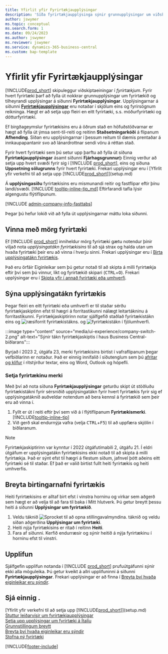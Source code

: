 ```yaml
---
title: Yfirlit yfir Fyrirtækjaupplýsingar
description: 'Síða fyrirtækjaupplýsinga sýnir grunnupplýsingar um viðskiptaeiningu, t.d. nafn, aðsetur og sendingarupplýsingar.'
author: jswymer
ms.topic: conceptual
ms.search.form: 1
ms.date: 09/24/2023
ms.author: jswymer
ms.reviewer: jswymer
ms.service: dynamics-365-business-central
ms.custom: bap-template
---
```


# <a name="company-information-overview"></a>Yfirlit yfir Fyrirtækjaupplýsingar

[!INCLUDE[prod_short](includes/prod_short.md)] skipuleggur viðskiptaeiningar í *fyrirtækjum*. Fyrir hvert fyrirtæki þarf að fylla út nokkrar grunnupplýsingar um fyrirtækið og tilheyrandi upplýsingar á síðunni **Fyrirtækjaupplýsingar**. Upplýsingarnar á síðunni [**Fyrirtækjaupplýsingar**](https://businesscentral.dynamics.com/?page=1) eru notaðar í skjölum eins og fyrirsögnum reikninga. Hægt er að setja upp fleiri en eitt fyrirtæki, s.s. móðurfyrirtæki og dótturfyrirtæki.  

Ef birgðageymslur fyrirtækisins eru á öðrum stað en höfuðstöðvarnar er hægt að fylla út ýmsa sent-til-reiti og reitinn **Staðsetningarkóði** á flipanum **Afhending**. Síðan eru upplýsingarnar í þessum reitum til dæmis prentaðar á innkaupapantanir svo að lánardrottnar sendi vöru á réttan stað.  

Fyrir hvert fyrirtæki sem þú setur upp þarftu að fylla út síðuna **Fyrirtækjaupplýsingar** ásamt síðunni **Fjárhagsgrunnur**þ Einnig verður að setja upp hvert svæði fyrir sig í [!INCLUDE [prod_short](includes/prod_short.md)], eins og síðuna **Uppsetning sölugrunns** fyrir hvert fyrirtæki. Frekari upplýsingar eru í [Yfirlit yfir verkefni til að setja upp [!INCLUDE[prod_short](includes/prod_short.md)]](setup.md)  

Á  **upplýsingasíðu**  fyrirtækisins eru mismunandi reitir og fastflipar eftir þínu landi/svæði. [!INCLUDE [tooltip-inline-tip_md](includes/tooltip-inline-tip_md.md)] Eftirfarandi tafla lýsir algengustu flýtiflipunum.

[!INCLUDE [admin-company-info-fasttabs](includes/admin-company-info-fasttabs.md)]

Þegar þú hefur lokið við að fylla út upplýsingarnar máttu loka síðunni.  

## <a name="working-with-multiple-companies"></a>Vinna með mörg fyrirtæki

Ef [!INCLUDE [prod_short](includes/prod_short.md)] inniheldur mörg fyrirtæki gætu notendur þínir viljað nota *upplýsingatákn fyrirtækisins* til að sjá strax og halda utan um hvaða fyrirtæki þeir eru að vinna í hverju sinni. Frekari upplýsingar eru í [Birta upplýsingatákn fyrirtækis](#badge).

Það eru örfáir Eiginleikar sem þú getur notað til að skipta á milli fyrirtækja eftir því sem þú vinnur, líkt og fyrirtækið skipari (<kbd>CTRL</kbd>+<kbd>O</kbd>). Frekari upplýsingar eru í [Skipta yfir í annað fyrirtæki eða umhverfi](ui-organization-switch.md).

## <a name="display-a-company-badge"></a><a name="badge"></a>Sýna upplýsingatákn fyrirtækis

Þegar fleiri en eitt fyrirtæki eða umhverfi er til staðar sérðu fyrirtækjaskiptinn efst til hægri á forritastikunni nálægt leitartákninu á forritastikunni. Fyrirtækjaskiptirinn notar sjálfgefið staðlað fyrirtækistákn eins og ![ræsiforrit fyrirtækistákns](media/ui-experience/company-icon.png "Sýnir tákn fyrirtækjaskiptis sem notað er í einu umhverfi"). og ![fyrirtækistákn í fjölumhverfi](media/ui-experience/company-icon-multi-env.png "Sýnir tákn fyrirtækjaskiptis sem notað er í mörgum umhverfum").

:::image type="content" source="media/ui-experience/company-switch-2.png" alt-text="Sýnir tákn fyrirtækjaskiptis í haus Business Central-biðlarans":::  

Byrjað í 2023 2, útgáfa 23, merki fyrirtækisins birtist í vafraflipanum þegar vefbiðlarinn er notaður. Það er einnig innifalið í síðutenglum sem þú  [afritar og klífur](across-share-data-features.md#copying-a-link)  í ritstýrður textar, eins og Word, Outlook og hópefli.
 
### <a name="set-the-company-badge"></a>Setja fyrirtækinu merki

Með því að nota síðuna **Fyrirtækjaupplýsingar** geturðu skipt út stöðluðu fyrirtækistákni fyrir sérsniðið upplýsingatákn fyrir hvert fyrirtækis fyrir sig ef upplýsingatáknið auðveldar notendum að bera kennsl á fyrirtækið sem þeir eru að vinna í.

1. Fyllt er út í reiti eftir því sem við á í flýtiflipanum **Fyrirtækismerki**. [!INCLUDE[tooltip-inline-tip](includes/tooltip-inline-tip_md.md)]
2. Við gerð skal endurnýja vafra (velja  <kbd>CTRL</kbd>+<kbd>F5</kbd>) til að uppfæra skjölin í biðlaranum.  

> [!NOTE]
> Fyrirtækjaskiptirinn var kynntur í 2022 útgáfutímabili 2, útgáfu 21. Í eldri útgáfum er upplýsingatákn fyrirtækisins ekki notað til að skipta á milli fyrirtækja. Það er sýnt efst til hægri á flestum síðum, jafnvel þótt aðeins eitt fyrirtæki sé til staðar. Ef það er valið birtist fullt heiti fyrirtækis og heiti umhverfis.

## <a name="change-company-display-name"></a>Breyta birtingarnafni fyrirtækis

Heiti fyrirtækisins er alltaf birt efst í vinstra horninu og virkar sem aðgerð sem hægt er að velja til að fara til baka í Mitt hlutverk. Þú getur breytt þessu heiti á síðunni **Upplýsingar um fyrirtækið**.

1. Veldu táknið ![Sprocket til að opna stillingavalmyndina.](media/ui-experience/settings_icon_small.png) táknið og veldu síðan aðgerðina **Upplýsingar um fyrirtæki**.
2. Heiti nýja fyrirtækisins er ritað í reitinn **Heiti**.
3. Fara af síðunni. Kerfið endurræsir og sýnir heitið á nýja fyrirtækinu í horninu efst til vinstri.

## <a name="experience"></a>Upplifun

Sjálfgefin upplifun notanda í [!INCLUDE [prod_short](includes/prod_short.md)] prufuútgáfunni sýnir ekki alla möguleika. Þú getur kveikt á allri upplifuninni á síðunni **Fyrirtækjaupplýsingar**. Frekari upplýsingar er að finna í [Breyta því hvaða eiginleikar eru sýndir](ui-experiences.md).  

## <a name="see-also"></a>Sjá einnig .

[Yfirlit yfir verkefni til að setja upp [!INCLUDE[prod_short](includes/prod_short.md)]](setup.md)  
[Stuttur leiðarvísir um fyrirtækjaupplýsingar](quick-start-company-information.md)  
[Setja upp upplýsingar um fyrirtæki á Ítalíu](LocalFunctionality/Italy/how-to-set-up-company-information.md)  
[Grunnstillingum breytt](ui-change-basic-settings.md)  
[Breyta því hvaða eiginleikar eru sýndir](ui-experiences.md)  
[Stofna ný fyrirtæki](about-new-company.md)  

[!INCLUDE[footer-include](includes/footer-banner.md)]
